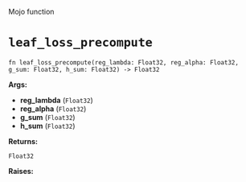 Mojo function

# `leaf_loss_precompute`

```mojo
fn leaf_loss_precompute(reg_lambda: Float32, reg_alpha: Float32, g_sum: Float32, h_sum: Float32) -> Float32
```

**Args:**

- **reg_lambda** (`Float32`)
- **reg_alpha** (`Float32`)
- **g_sum** (`Float32`)
- **h_sum** (`Float32`)

**Returns:**

`Float32`

**Raises:**

